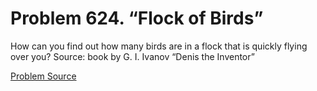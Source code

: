 # Problem 624. “Flock of Birds”

How can you find out how many birds are in a flock that is quickly flying over you? Source: book by G. I. Ivanov “Denis the Inventor”

[Problem Source](https://www.trizland.ru/tasks/5263/)